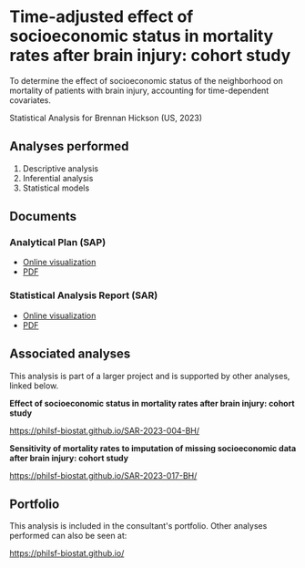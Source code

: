 # Time-adjusted effect of socioeconomic status in mortality rates after brain injury: cohort study

To determine the effect of socioeconomic status of the neighborhood on mortality of patients with brain injury, accounting for time-dependent covariates.

Statistical Analysis for Brennan Hickson (US, 2023)
<!-- Technical Report for Brennan Hickson (US, 2023) -->

## Analyses performed

1. Descriptive analysis
1. Inferential analysis
1. Statistical models

## Documents

### Analytical Plan (SAP)

<!-- - [Online visualization][sapviz-v02] -->
<!-- - [PDF][sappdf-v02] -->

- [Online visualization][sapviz-v01]
- [PDF][sappdf-v01]

### Statistical Analysis Report (SAR)

<!-- - [Online visualization][reportviz-v02] -->
<!-- - [PDF][pdf-v02] -->

- [Online visualization][reportviz-v01]
- [PDF][pdf-v01]

## Associated analyses

This analysis is part of a larger project and is supported by other analyses, linked below.

**Effect of socioeconomic status in mortality rates after brain injury: cohort study**

<https://philsf-biostat.github.io/SAR-2023-004-BH/>

**Sensitivity of mortality rates to imputation of missing socioeconomic data after brain injury: cohort study**

<https://philsf-biostat.github.io/SAR-2023-017-BH/>

## Portfolio

This analysis is included in the consultant's portfolio.
Other analyses performed can also be seen at:

<https://philsf-biostat.github.io/>

<!-- --- -->

[sapviz-v01]: report/SAP-2023-016-BH-v01.md
[sapviz-v02]: report/SAP-2023-016-BH-v02.md
[sappdf-v01]: https://docs.google.com/viewer?url=https://github.com/philsf-biostat/SAR-2023-016-BH/raw/main/report/SAP-2023-016-BH-v01.pdf
[sappdf-v02]: https://docs.google.com/viewer?url=https://github.com/philsf-biostat/SAR-2023-016-BH/raw/main/report/SAP-2023-016-BH-v02.pdf

[reportviz-v01]: report/SAR-2023-016-BH-v01.md
[reportviz-v02]: report/SAR-2023-016-BH-v02.md
[pdf-v01]: https://docs.google.com/viewer?url=https://github.com/philsf-biostat/SAR-2023-016-BH/raw/main/report/SAR-2023-016-BH-v01.pdf
[pdf-v02]: https://docs.google.com/viewer?url=https://github.com/philsf-biostat/SAR-2023-016-BH/raw/main/report/SAR-2023-016-BH-v02.pdf
